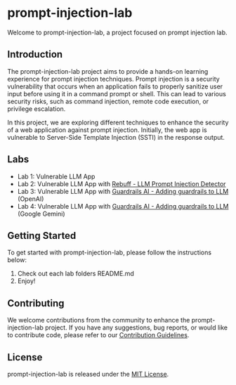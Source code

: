 # prompt-injection-lab

Welcome to prompt-injection-lab, a project focused on prompt injection lab.

## Introduction

The prompt-injection-lab project aims to provide a hands-on learning experience for prompt injection techniques. Prompt injection is a security vulnerability that occurs when an application fails to properly sanitize user input before using it in a command prompt or shell. This can lead to various security risks, such as command injection, remote code execution, or privilege escalation.

In this project, we are exploring different techniques to enhance the security of a web application against prompt injection. Initially, the web app is vulnerable to Server-Side Template Injection (SSTI) in the response output.



## Labs

- Lab 1: Vulnerable LLM App
- Lab 2: Vulnerable LLM App with [Rebuff - LLM Prompt Injection Detector](https://github.com/protectai/rebuff)
- Lab 3: Vulnerable LLM App with [Guardrails AI - Adding guardrails to LLM](https://github.com/guardrails-ai/guardrails) (OpenAI)
- Lab 4: Vulnerable LLM App with [Guardrails AI - Adding guardrails to LLM](https://github.com/guardrails-ai/guardrails) (Google Gemini)



## Getting Started

To get started with prompt-injection-lab, please follow the instructions below:

1. Check out each lab folders README.md
2. Enjoy!

## Contributing

We welcome contributions from the community to enhance the prompt-injection-lab project. If you have any suggestions, bug reports, or would like to contribute code, please refer to our [Contribution Guidelines](CONTRIBUTING.md).

## License

prompt-injection-lab is released under the [MIT License](LICENSE).
